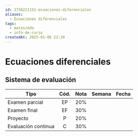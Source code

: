 ```yaml
---
id: 1736221151-ecuaciones-diferenciales
aliases:
  - Ecuaciones diferenciales
tags:
  - mates/edo
  - info-de-curso
createdAt: 2025-01-06 22:39
---
```


# Ecuaciones diferenciales

## Sistema de evaluación

| Tipo                | Cód. | Nota | Semana | Fecha |
| ------------------- | :--: | :--: | :----: | :---: |
| Examen parcial      |  EP  | 20%  |        |       |
| Examen final        |  EF  | 30%  |        |       |
| Proyecto            |  P   | 20%  |        |       |
| Evaluación continua |  C   | 30%  |        |       |
